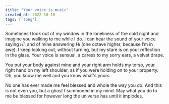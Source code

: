 ```yaml
---
title: "Your voice is music"
created_at: 2022-10-10
tags: ['song']
---
```


Sometimes I look out of my window in the loneliness of the cold night and imagine you walking to me while I do. I can hear the sound of your voice saying _Hi_, and of mine answering _Hi_ (one octave higher, because I’m in awe). I keep looking out, without turning, but my stare is on your reflection in the glass. Your voice is sensual, a caress to my sorry ears, a velvet drape.

You put your body against mine and your right arm holds my torso, your right hand on my left shoulder, as if you were holding on to your property. Oh, you know me well and you know what's yours.

No one has ever made me feel blessed and whole the way you do. And this is not even you, but a ghost I summoned in my mind. May what you do to me be blessed for however long the universe has until it implodes. 

